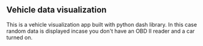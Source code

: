 ## Vehicle data visualization
This is a vehicle visualization app built with python dash library. In this case random data is displayed incase you don't have an OBD II reader and a car turned on.
